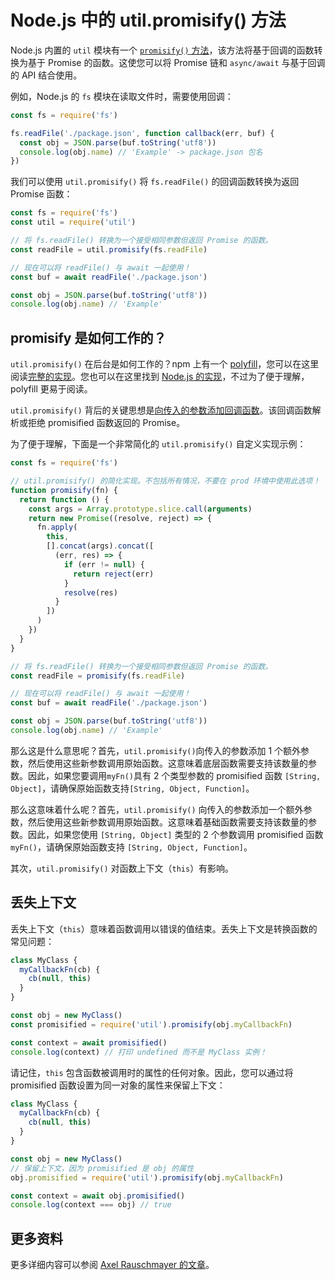 # Node.js 中的 util.promisify() 方法

Node.js 内置的 `util` 模块有一个 [`promisify()` 方法](https://nodejs.org/api/util.html#util_util_promisify_original)，该方法将基于回调的函数转换为基于 Promise 的函数。这使您可以将 Promise 链和 `async/await` 与基于回调的 API 结合使用。

例如，Node.js 的 `fs` 模块在读取文件时，需要使用回调：

```js
const fs = require('fs')

fs.readFile('./package.json', function callback(err, buf) {
  const obj = JSON.parse(buf.toString('utf8'))
  console.log(obj.name) // 'Example' -> package.json 包名
})
```

我们可以使用 `util.promisify()` 将 `fs.readFile()` 的回调函数转换为返回 Promise 函数：

```js
const fs = require('fs')
const util = require('util')

// 将 fs.readFile() 转换为一个接受相同参数但返回 Promise 的函数。
const readFile = util.promisify(fs.readFile)

// 现在可以将 readFile() 与 await 一起使用！
const buf = await readFile('./package.json')

const obj = JSON.parse(buf.toString('utf8'))
console.log(obj.name) // 'Example'
```

## promisify 是如何工作的？

`util.promisify()` 在后台是如何工作的？npm 上有一个 [polyfill](https://www.npmjs.com/package/util.promisify)，您可以在这里阅读[完整的实现](https://github.com/ljharb/util.promisify/blob/master/implementation.js)。您也可以在这里找到 [Node.js 的实现](https://github.com/nodejs/node/blob/master/lib/internal/util.js#L277-L322)，不过为了便于理解，polyfill 更易于阅读。

`util.promisify()` 背后的关键思想是[向传入的参数添加回调函数](https://github.com/ljharb/util.promisify/blob/40a839a8db3d79699688d27f6613a827056428c8/implementation.js#L58-L59)。该回调函数解析或拒绝 promisified 函数返回的 Promise。

为了便于理解，下面是一个非常简化的 `util.promisify()` 自定义实现示例：

```js
const fs = require('fs')

// util.promisify() 的简化实现。不包括所有情况，不要在 prod 环境中使用此选项！
function promisify(fn) {
  return function () {
    const args = Array.prototype.slice.call(arguments)
    return new Promise((resolve, reject) => {
      fn.apply(
        this,
        [].concat(args).concat([
          (err, res) => {
            if (err != null) {
              return reject(err)
            }
            resolve(res)
          }
        ])
      )
    })
  }
}

// 将 fs.readFile() 转换为一个接受相同参数但返回 Promise 的函数。
const readFile = promisify(fs.readFile)

// 现在可以将 readFile() 与 await 一起使用！
const buf = await readFile('./package.json')

const obj = JSON.parse(buf.toString('utf8'))
console.log(obj.name) // 'Example'
```

那么这是什么意思呢？首先，`util.promisify()`向传入的参数添加 1 个额外参数，然后使用这些新参数调用原始函数。这意味着底层函数需要支持该数量的参数。因此，如果您要调用`myFn()`具有 2 个类型参数的 promisified 函数 `[String, Object]`，请确保原始函数支持`[String, Object, Function]`。

那么这意味着什么呢？首先，`util.promisify()` 向传入的参数添加一个额外参数，然后使用这些新参数调用原始函数。这意味着基础函数需要支持该数量的参数。因此，如果您使用 `[String, Object]` 类型的 2 个参数调用 promisified 函数 `myFn()`，请确保原始函数支持 `[String, Object, Function]`。

其次，`util.promisify()` 对函数上下文（`this`）有影响。

## 丢失上下文

丢失上下文（`this`）意味着函数调用以错误的值结束。丢失上下文是转换函数的常见问题：

```js
class MyClass {
  myCallbackFn(cb) {
    cb(null, this)
  }
}

const obj = new MyClass()
const promisified = require('util').promisify(obj.myCallbackFn)

const context = await promisified()
console.log(context) // 打印 undefined 而不是 MyClass 实例！
```

请记住，`this` 包含函数被调用时的属性的任何对象。因此，您可以通过将 promisified 函数设置为同一对象的属性来保留上下文：

```js
class MyClass {
  myCallbackFn(cb) {
    cb(null, this)
  }
}

const obj = new MyClass()
// 保留上下文，因为 promisified 是 obj 的属性
obj.promisified = require('util').promisify(obj.myCallbackFn)

const context = await obj.promisified()
console.log(context === obj) // true
```

## 更多资料

更多详细内容可以参阅 [Axel Rauschmayer 的文章](http://2ality.com/2017/05/util-promisify.html)。
